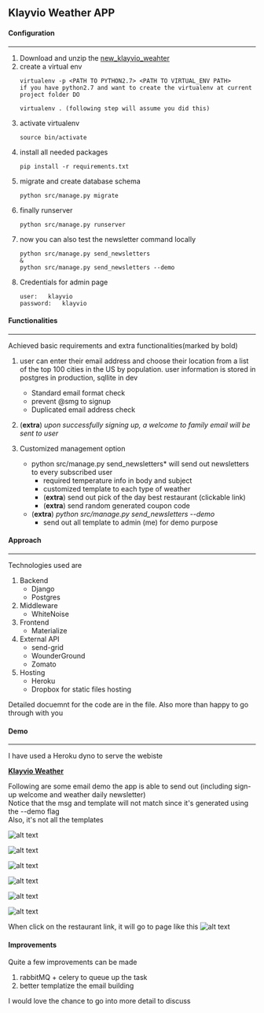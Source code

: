 ## Klayvio Weather APP

#### Configuration
-----------
1. Download and unzip the [new_klayvio_weahter](https://www.dropbox.com/s/fwy0cb9c794713v/new_klayvio_weather.zip?dl=0)
2. create a virtual env 
   ```
   virtualenv -p <PATH TO PYTHON2.7> <PATH TO VIRTUAL_ENV PATH>
   if you have python2.7 and want to create the virtualenv at current project folder DO
   
   virtualenv . (following step will assume you did this)
   ```
3. activate virtualenv
   ```
   source bin/activate
   ```
4. install all needed packages
   ```
   pip install -r requirements.txt
   ```
5. migrate and create database schema
   ```
   python src/manage.py migrate
   ```
6. finally runserver
   ```
   python src/manage.py runserver
   ```
7. now you can also test the newsletter command locally
   ```
   python src/manage.py send_newsletters
   &
   python src/manage.py send_newsletters --demo
   ```
8. Credentials for admin page
   ```
   user:   klayvio
   password:   klayvio
   ```
#### Functionalities
---------
Achieved basic requirements and extra functionalities(marked by bold)
1. user can enter their email address and choose their location from a list of the top 100 cities in the US by population. user information is stored in postgres in production, sqllite in dev
    * Standard email format check
    * prevent @smg to signup
    * Duplicated email address check

2. (**extra**) *upon successfully signing up, a welcome to family email will be sent to user*

3. Customized management option
    *  python src/manage.py send_newsletters* will send out newsletters to every subscribed user
        * required temperature info in body and subject
        * customized template to each type of weather
        * (**extra**) send out pick of the day best restaurant (clickable link)
        * (**extra**) send random generated coupon code
    * (**extra**) *python src/manage.py send_newsletters --demo*
        * send out all template to admin (me) for demo purpose

#### Approach
-----------
Technologies used are
1. Backend
    * Django
    * Postgres
2. Middleware
    * WhiteNoise
3. Frontend
    * Materialize
4. External API
    * send-grid
    * WounderGround
    * Zomato
4. Hosting
    * Heroku
    * Dropbox for static files hosting

Detailed docuemnt for the code are in the file. Also more than happy to go through
with you
#### Demo
-------
I have used a Heroku dyno to serve the webiste

**[Klayvio Weather](https://demo-klayvio-weather.herokuapp.com/)**

Following are some email demo the app is able to send out (including sign-up welcome and weather daily newsletter)   
Notice that the msg and template will not match since it's generated using the --demo flag   
Also, it's not all the templates 


![alt text](https://www.dropbox.com/s/70z4hmprl2q71mn/3.png?raw=1 "Logo Title Text 1")



![alt text](https://www.dropbox.com/s/vhne7ixix2e42sg/1.png?raw=1 "Logo Title Text 1")



![alt text](https://www.dropbox.com/s/dr2lw35ky67ij09/2.png?dl=1 "Logo Title Text 1")



![alt text](https://www.dropbox.com/s/odq9bt35zprzvw2/4.png?raw=1 "Logo Title Text 1")



![alt text](https://www.dropbox.com/s/mlhohruwmpuqtz7/5.png?raw=1 "Logo Title Text 1")



![alt text](https://www.dropbox.com/s/l2zbglxb75akrl1/7_new.png?raw=1 "Logo Title Text 1")


When click on the restaurant link, it will go to page like this
![alt text](https://www.dropbox.com/s/5r5zwppl1yqyzun/6.png?raw=1 "Logo Title Text 1")


#### Improvements
Quite a few improvements can be made
1. rabbitMQ + celery to queue up the task
2. better templatize the email building

I would love the chance to go into more detail to discuss
